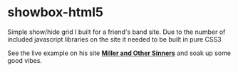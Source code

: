showbox-html5
=============

Simple show/hide grid I built for a friend's band site. Due to the number of included javascript libraries on the site it needed to be built in pure CSS3

See the live example on his site [**Miller and Other Sinners**](http://www.millerandtheothersinners.com/bio) and soak up some good vibes.


